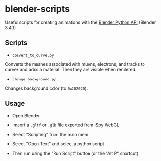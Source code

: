# blender-scripts
Useful scripts for creating animations with the [Blender Python API](https://docs.blender.org/api/current/index.html) (Blender 3.4.1)

## Scripts

* `convert_to_curve.py`

Converts the meshes associated with muons, electrons, and tracks to curves and
adds a material. Then they are visible when rendered.

* `change_background.py`

Changes background color (to `0x202020`).

## Usage

* Open Blender

* Import a `.gltf` or `.glb` file exported from iSpy WebGL

* Select "Scripting" from the main menu

* Select "Open Text" and select a python script

* Then run using the "Run Script" button (or the "Alt P" shortcut)
